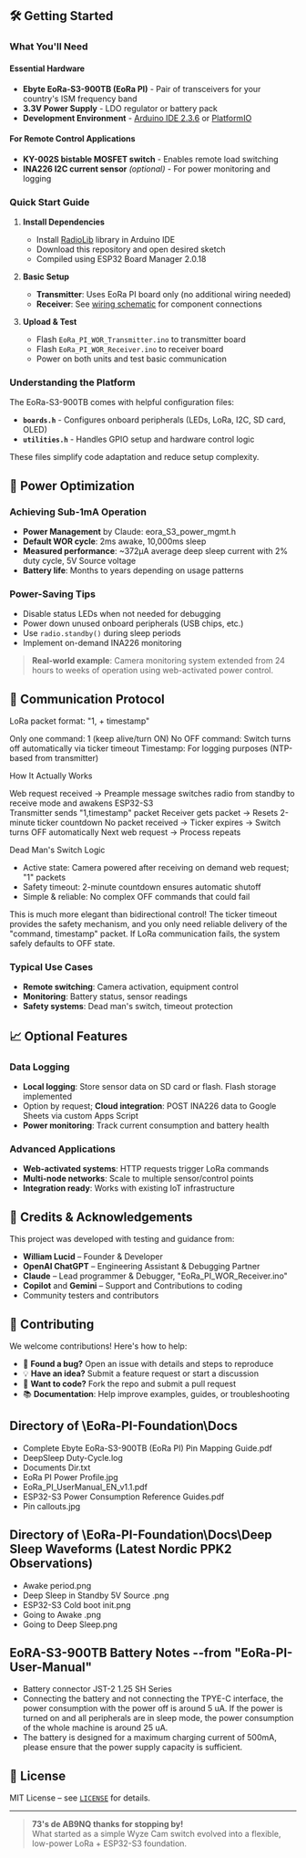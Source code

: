 ## 🛠️ Getting Started

### What You'll Need
#### Essential Hardware
- **Ebyte EoRa-S3-900TB (EoRa PI)** - Pair of transceivers for your country's ISM frequency band
- **3.3V Power Supply** - LDO regulator or battery pack
- **Development Environment** - [Arduino IDE 2.3.6](https://www.arduino.cc/en/software) or [PlatformIO](https://platformio.org/)

#### For Remote Control Applications
- **KY-002S bistable MOSFET switch** - Enables remote load switching
- **INA226 I2C current sensor** *(optional)* - For power monitoring and logging

### Quick Start Guide
1. **Install Dependencies**
   - Install [RadioLib](https://github.com/jgromes/RadioLib) library in Arduino IDE
   - Download this repository and open desired sketch
   - Compiled using ESP32 Board Manager 2.0.18

2. **Basic Setup** 
   - **Transmitter**: Uses EoRa PI board only (no additional wiring needed)
   - **Receiver**: See [wiring schematic](https://github.com/Tech500/EoRa-PI-Foundation/blob/main/EoRa-PI-Foundation%20--Receiver.png) for component connections

3. **Upload & Test**
   - Flash `EoRa_PI_WOR_Transmitter.ino` to transmitter board
   - Flash `EoRa_PI_WOR_Receiver.ino` to receiver board  
   - Power on both units and test basic communication

### Understanding the Platform
The EoRa-S3-900TB comes with helpful configuration files:
- **`boards.h`** - Configures onboard peripherals (LEDs, LoRa, I2C, SD card, OLED)
- **`utilities.h`** - Handles GPIO setup and hardware control logic

These files simplify code adaptation and reduce setup complexity.

## 🔋 Power Optimization

### Achieving Sub-1mA Operation

- **Power Management** by Claude:  eora_S3_power_mgmt.h
- **Default WOR cycle**: 2ms awake, 10,000ms sleep
- **Measured performance**: ~372µA average deep sleep current with 2% duty cycle, 5V Source voltage
- **Battery life**: Months to years depending on usage patterns

### Power-Saving Tips
- Disable status LEDs when not needed for debugging
- Power down unused onboard peripherals (USB chips, etc.)
- Use `radio.standby()` during sleep periods
- Implement on-demand INA226 monitoring

> **Real-world example**: Camera monitoring system extended from 24 hours to weeks of operation using web-activated power control.

##  📡  Communication Protocol

LoRa packet format: "1, + timestamp"

Only one command: 1 (keep alive/turn ON)
No OFF command: Switch turns off automatically via ticker timeout
Timestamp: For logging purposes (NTP-based from transmitter)
  
How It Actually Works

Web request received → Preample message switches radio from standby to receive mode and awakens ESP32-S3   
Transmitter sends "1,timestamp" packet
Receiver gets packet → Resets 2-minute ticker countdown
No packet received → Ticker expires → Switch turns OFF automatically
Next web request → Process repeats

Dead Man's Switch Logic

- Active state: Camera powered after receiving on demand web request; "1" packets
- Safety timeout: 2-minute countdown ensures automatic shutoff
- Simple & reliable: No complex OFF commands that could fail

This is much more elegant than bidirectional control! The ticker timeout provides the safety mechanism, and you only need reliable delivery of the "command, timestamp" packet. If LoRa communication fails, the system safely defaults to OFF state.

### Typical Use Cases
- **Remote switching**: Camera activation, equipment control
- **Monitoring**: Battery status, sensor readings  
- **Safety systems**: Dead man's switch, timeout protection

## 📈 Optional Features

### Data Logging
- **Local logging**: Store sensor data on SD card or flash.  Flash storage implemented
- Option by request; **Cloud integration**: POST INA226 data to Google Sheets via custom Apps Script
- **Power monitoring**: Track current consumption and battery health

### Advanced Applications
- **Web-activated systems**: HTTP requests trigger LoRa commands
- **Multi-node networks**: Scale to multiple sensor/control points
- **Integration ready**: Works with existing IoT infrastructure

## 🧠 Credits & Acknowledgements

This project was developed with testing and guidance from:
- **William Lucid** – Founder & Developer  
- **OpenAI ChatGPT** – Engineering Assistant & Debugging Partner
- **Claude** – Lead programmer & Debugger, "EoRa_PI_WOR_Receiver.ino"  
- **Copilot** and **Gemini** – Support and Contributions to coding
- Community testers and contributors

## 🤝 Contributing

We welcome contributions! Here's how to help:
- 🐛 **Found a bug?** Open an issue with details and steps to reproduce
- 💡 **Have an idea?** Submit a feature request or start a discussion  
- 🔧 **Want to code?** Fork the repo and submit a pull request
- 📚 **Documentation**: Help improve examples, guides, or troubleshooting



## Directory of \EoRa-PI-Foundation\Docs

- Complete Ebyte EoRa-S3-900TB (EoRa PI) Pin Mapping Guide.pdf
- DeepSleep Duty-Cycle.log
- Documents Dir.txt
- EoRa PI Power Profile.jpg 
- EoRa_PI_UserManual_EN_v1.1.pdf
- ESP32-S3 Power Consumption Reference Guides.pdf
- Pin callouts.jpg
            

## Directory of \EoRa-PI-Foundation\Docs\Deep Sleep Waveforms (Latest Nordic PPK2 Observations)

- Awake period.png
- Deep Sleep in Standby 5V Source .png
- ESP32-S3 Cold boot init.png
- Going to Awake .png
- Going to Deep Sleep.png


## EoRA-S3-900TB Battery Notes --from "EoRa-PI-User-Manual"

- Battery connector JST-2 1.25 SH Series
- Connecting the battery and not connecting the TPYE-C interface, the power consumption with the power off
  is around 5 uA. If the power is turned on and all peripherals are in sleep mode, the power consumption of
  the whole machine is around 25 uA.
- The battery is designed for a maximum charging current of 500mA, please ensure that the power supply capacity
  is sufficient.
  

## 📜 License
MIT License – see [`LICENSE`](LICENSE) for details.


---
> **73's de AB9NQ thanks for stopping by!**  
> What started as a simple Wyze Cam switch evolved into a flexible, low-power LoRa + ESP32-S3 foundation.
